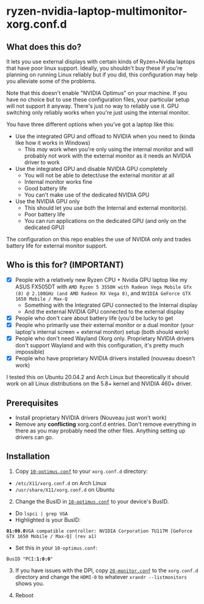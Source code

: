 # ryzen-nvidia-laptop-multimonitor-xorg.conf.d

## What does this do?

It lets you use external displays with certain kinds of Ryzen+Nvidia laptops that have poor linux support. Ideally, you shouldn't buy these if you're planning on running Linux reliably but if you did, this configuration may help you alleviate some of the problems.

Note that this doesn't enable "NVIDIA Optimus" on your machine. If you have no choice but to use these configuration files, your particular setup will not support it anyway. There's just no way to reliably use it. GPU switching only reliably works when you're just using the internal monitor.

You have three different options when you've got a laptop like this:
- Use the integrated GPU and offload to NVIDIA when you need to (kinda like how it works in Windows)
  - This *may* work when you're only using the internal monitor and will probably not work with the external monitor as it needs an NVIDIA driver to work
- Use the integrated GPU and disable NVIDIA GPU completely
  - You will not be able to detect/use the external monitor at all
  - Internal monitor works fine
  - Good battery life
  - You can't make use of the dedicated NVIDIA GPU
- Use the NVIDIA GPU only
  - This should let you use both the Internal and external monitor(s).
  - Poor battery life
  - You can run applications on the dedicated GPU (and only on the dedicated GPU)

The configuration on this repo enables the use of NVIDIA only and trades battery life for external monitor support.

## Who is this for? (IMPORTANT)

- [x] People with a relatively new Ryzen CPU + Nvidia GPU laptop like my ASUS FX505DT with `AMD Ryzen 5 3550H with Radeon Vega Mobile Gfx (8) @ 2.100GHz (and AMD Radeon RX Vega 8)`,  and `NVIDIA GeForce GTX 1650 Mobile / Max-Q`
  - Something with the Integrated GPU connected to the Internal display
  - And the external NVIDIA GPU connected to the external display
- [x] People who don't care about battery life (you'd be lucky to get 
- [x] People who primarily use their external monitor or a dual monitor (your laptop's internal screen + external monitor) setup (both should work)
- [x] People who don't need Wayland (Xorg only. Proprietary NVIDIA drivers don't support Wayland and with this configuration, it's pretty much impossible)
- [x] People who have proprietary NVIDIA drivers installed (nouveau doesn't work)

I tested this on Ubuntu 20.04.2 and Arch Linux but theoretically it should work on all Linux distributions on the 5.8+ kernel and NVIDIA 460+ driver. 

## Prerequisites

- Install proprietary NVIDIA drivers (Nouveau just won't work)
- Remove any **conflicting** xorg.conf.d entries. Don't remove everything in there as you may probably need the other files. Anything setting up drivers can go.  

## Installation

1. Copy [`10-optimus.conf`](./10-optimus.conf) to your `xorg.conf.d` directory:
  - `/etc/X11/xorg.conf.d` on Arch Linux
  - `/usr/share/X11/xorg.conf.d` on Ubuntu

2. Change the BusID in [`10-optimus.conf`](./10-optimus.conf) to your device's BusID.
  - Do `lspci | grep VGA`
  - Highlighted is your BusID: 
  
  **`01:00.0`**`VGA compatible controller: NVIDIA Corporation TU117M [GeForce GTX 1650 Mobile / Max-Q] (rev a1)`
  - Set this in your `10-optimus.conf`:
  
  `BusID "PCI:`**`1:0:0`**`"`

3. If you have issues with the DPI, copy [`20-monitor.conf`](./20-monitor.conf) to the `xorg.conf.d` directory and change the `HDMI-0` to whatever `xrandr --listmonitors` shows you. 

4. Reboot

